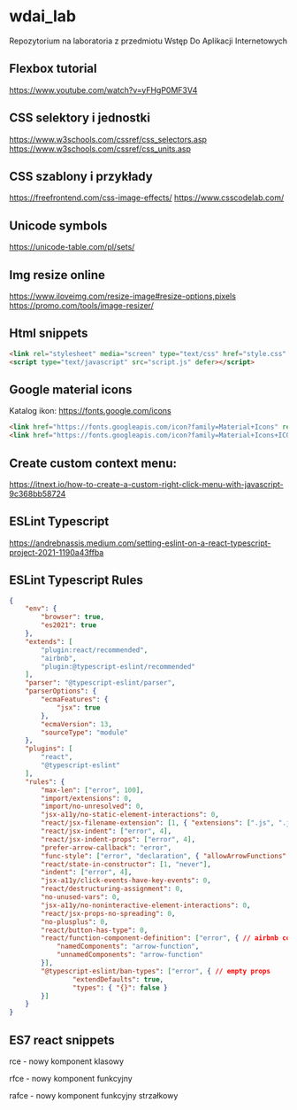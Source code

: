 # wdai_lab

Repozytorium na laboratoria z przedmiotu Wstęp Do Aplikacji Internetowych

## Flexbox tutorial

https://www.youtube.com/watch?v=yFHgP0MF3V4

## CSS selektory i jednostki

https://www.w3schools.com/cssref/css_selectors.asp
https://www.w3schools.com/cssref/css_units.asp

## CSS szablony i przykłady

https://freefrontend.com/css-image-effects/
https://www.csscodelab.com/

## Unicode symbols

https://unicode-table.com/pl/sets/

## Img resize online

https://www.iloveimg.com/resize-image#resize-options,pixels
https://promo.com/tools/image-resizer/

## Html snippets

```html
<link rel="stylesheet" media="screen" type="text/css" href="style.css" />
<script type="text/javascript" src="script.js" defer></script>
```

## Google material icons

Katalog ikon: https://fonts.google.com/icons

```html
<link href="https://fonts.googleapis.com/icon?family=Material+Icons" rel="stylesheet" />
<link href="https://fonts.googleapis.com/icon?family=Material+Icons+ICON_TYPE" rel="stylesheet" />
```

## Create custom context menu:

https://itnext.io/how-to-create-a-custom-right-click-menu-with-javascript-9c368bb58724

## ESLint Typescript

https://andrebnassis.medium.com/setting-eslint-on-a-react-typescript-project-2021-1190a43ffba

##

## ESLint Typescript Rules

```json
{
    "env": {
        "browser": true,
        "es2021": true
    },
    "extends": [
        "plugin:react/recommended",
        "airbnb",
        "plugin:@typescript-eslint/recommended"
    ],
    "parser": "@typescript-eslint/parser",
    "parserOptions": {
        "ecmaFeatures": {
            "jsx": true
        },
        "ecmaVersion": 13,
        "sourceType": "module"
    },
    "plugins": [
        "react",
        "@typescript-eslint"
    ],
    "rules": {
        "max-len": ["error", 100],
        "import/extensions": 0,
        "import/no-unresolved": 0,
        "jsx-a11y/no-static-element-interactions": 0,
        "react/jsx-filename-extension": [1, { "extensions": [".js", ".jsx", ".ts", ".tsx"] }],
        "react/jsx-indent": ["error", 4],
        "react/jsx-indent-props": ["error", 4],
        "prefer-arrow-callback": "error",
        "func-style": ["error", "declaration", { "allowArrowFunctions": true }],
        "react/state-in-constructor": [1, "never"],
        "indent": ["error", 4],
        "jsx-a11y/click-events-have-key-events": 0,
        "react/destructuring-assignment": 0,
        "no-unused-vars": 0,
        "jsx-a11y/no-noninteractive-element-interactions": 0,
        "react/jsx-props-no-spreading": 0,
        "no-plusplus": 0,
        "react/button-has-type": 0,
        "react/function-component-definition": ["error", { // airbnb config bug
            "namedComponents": "arrow-function",
            "unnamedComponents": "arrow-function"
        }],
        "@typescript-eslint/ban-types": ["error", { // empty props
                "extendDefaults": true,
                "types": { "{}": false }
        }]
    }
}
```

## ES7 react snippets
rce - nowy komponent klasowy

rfce - nowy komponent funkcyjny

rafce - nowy komponent funkcyjny strzałkowy
